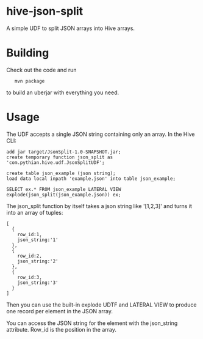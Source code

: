 hive-json-split
===============

A simple UDF to split JSON arrays into Hive arrays.

Building
===============

Check out the code and run 

```
   mvn package
```

to build an uberjar with everything you need. 

Usage
===============

The UDF accepts a single JSON string containing only an array. In the Hive CLI:

```
add jar target/JsonSplit-1.0-SNAPSHOT.jar;
create temporary function json_split as 'com.pythian.hive.udf.JsonSplitUDF';

create table json_example (json string);
load data local inpath 'example.json' into table json_example;

SELECT ex.* FROM json_example LATERAL VIEW explode(json_split(json_example.json)) ex;
```

The json_split function by itself takes a json string like '[1,2,3]' and turns it into an array of tuples: 

```
[
  {
    row_id:1, 
    json_string:'1' 
  },
  { 
    row_id:2, 
    json_string:'2' 
  }, 
  {
    row_id:3, 
    json_string:'3' 
  }
]
```

Then you can use the built-in explode UDTF and LATERAL VIEW to produce one record per element in the JSON array. 

You can access the JSON string for the element with the json_string attribute. Row_id is the position in the array.
